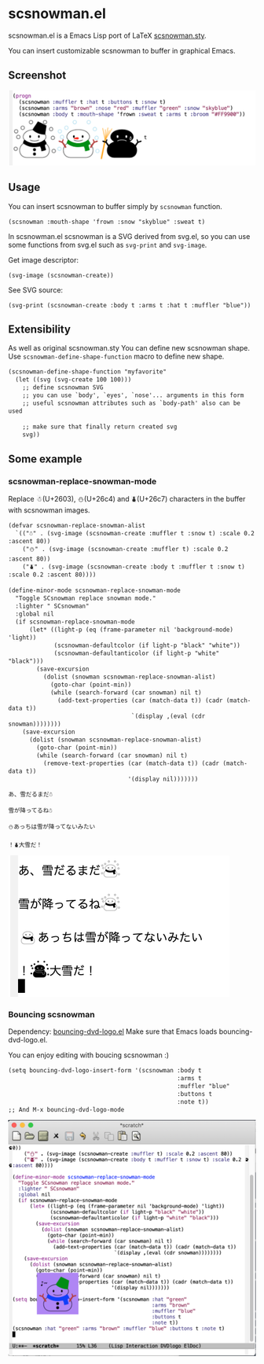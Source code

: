 # scsnowman.el
scsnowman.el is a Emacs Lisp port of LaTeX [scsnowman.sty](https://github.com/aminophen/scsnowman).

You can insert customizable scsnowman to buffer in graphical Emacs.

## Screenshot
![scsnowmans.png](img/scsnowmans.png)

## Usage
You can insert scsnowman to buffer simply by `scsnowman` function.
```elisp
(scsnowman :mouth-shape 'frown :snow "skyblue" :sweat t)
```

In scsnowman.el scsnowman is a SVG derived from svg.el, so you can use some functions from svg.el such as `svg-print` and `svg-image`.

Get image descriptor:
```elisp
(svg-image (scsnowman-create))
```

See SVG source:
```elisp
(svg-print (scsnowman-create :body t :arms t :hat t :muffler "blue"))
```

## Extensibility
As well as original scsnowman.sty You can define new scsnowman shape.
Use `scsnowman-define-shape-function` macro to define new shape.

```elisp
(scsnowman-define-shape-function "myfavorite"
  (let ((svg (svg-create 100 100)))
    ;; define scsnowman SVG
    ;; you can use `body', `eyes', `nose'... arguments in this form
    ;; useful scsnowman attributes such as `body-path' also can be used

    ;; make sure that finally return created svg
    svg))
```

## Some example
### scsnowman-replace-snowman-mode
Replace ☃(U+2603), ⛄(U+26c4) and ⛇(U+26c7) characters in the buffer with scsnowman images.

```elisp
(defvar scsnowman-replace-snowman-alist
  `(("☃" . (svg-image (scsnowman-create :muffler t :snow t) :scale 0.2 :ascent 80))
    ("⛄" . (svg-image (scsnowman-create :muffler t) :scale 0.2 :ascent 80))
    ("⛇" . (svg-image (scsnowman-create :body t :muffler t :snow t) :scale 0.2 :ascent 80))))

(define-minor-mode scsnowman-replace-snowman-mode
  "Toggle SCsnowman replace snowman mode."
  :lighter " SCsnowman"
  :global nil
  (if scsnowman-replace-snowman-mode
      (let* ((light-p (eq (frame-parameter nil 'background-mode) 'light))
             (scsnowman-defaultcolor (if light-p "black" "white"))
             (scsnowman-defaultanticolor (if light-p "white" "black")))
        (save-excursion
          (dolist (snowman scsnowman-replace-snowman-alist)
            (goto-char (point-min))
            (while (search-forward (car snowman) nil t)
              (add-text-properties (car (match-data t)) (cadr (match-data t))
                                   `(display ,(eval (cdr snowman))))))))
    (save-excursion
      (dolist (snowman scsnowman-replace-snowman-alist)
        (goto-char (point-min))
        (while (search-forward (car snowman) nil t)
          (remove-text-properties (car (match-data t)) (cadr (match-data t))
                                  '(display nil)))))))
```

```
あ、雪だるまだ☃

雪が降ってるね☃

⛄あっちは雪が降ってないみたい

！⛇大雪だ！
```

![replaced.png](img/replaced.png)

### Bouncing scsnowman
Dependency: [bouncing-dvd-logo.el](https://github.com/tsuu32/emacs-bouncing-dvd-logo)
Make sure that Emacs loads bouncing-dvd-logo.el.

You can enjoy editing with boucing scsnowman :)

```elisp
(setq bouncing-dvd-logo-insert-form '(scsnowman :body t
                                                :arms t
                                                :muffler "blue"
                                                :buttons t
                                                :note t))
;; And M-x bouncing-dvd-logo-mode
```

![bouncing.png](img/bouncing.png)
